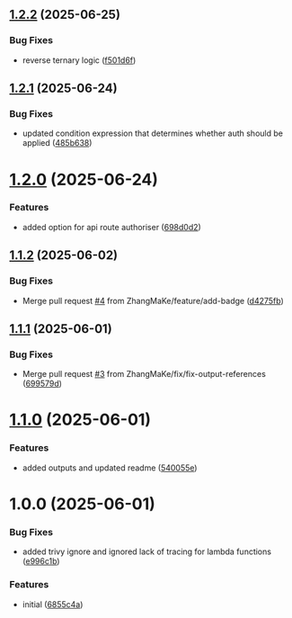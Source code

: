 ## [1.2.2](https://github.com/ZhangMaKe/tf-module-lambda-api-endpoint/compare/v1.2.1...v1.2.2) (2025-06-25)


### Bug Fixes

* reverse ternary logic ([f501d6f](https://github.com/ZhangMaKe/tf-module-lambda-api-endpoint/commit/f501d6f1513f2d1b7856af1085386f6747614bbf))

## [1.2.1](https://github.com/ZhangMaKe/tf-module-lambda-api-endpoint/compare/v1.2.0...v1.2.1) (2025-06-24)


### Bug Fixes

* updated condition expression that determines whether auth should be applied ([485b638](https://github.com/ZhangMaKe/tf-module-lambda-api-endpoint/commit/485b638f353f09a72985804a6975805f635369c6))

# [1.2.0](https://github.com/ZhangMaKe/tf-module-lambda-api-endpoint/compare/v1.1.2...v1.2.0) (2025-06-24)


### Features

* added option for api route authoriser ([698d0d2](https://github.com/ZhangMaKe/tf-module-lambda-api-endpoint/commit/698d0d23202894e3bdca29bd9c7ebebb448c0443))

## [1.1.2](https://github.com/ZhangMaKe/tf-module-lambda-api-endpoint/compare/v1.1.1...v1.1.2) (2025-06-02)


### Bug Fixes

* Merge pull request [#4](https://github.com/ZhangMaKe/tf-module-lambda-api-endpoint/issues/4) from ZhangMaKe/feature/add-badge ([d4275fb](https://github.com/ZhangMaKe/tf-module-lambda-api-endpoint/commit/d4275fbbc9c3772b73e24a88aa214f0f43de0ed8))

## [1.1.1](https://github.com/ZhangMaKe/tf-module-lambda-api-endpoint/compare/v1.1.0...v1.1.1) (2025-06-01)


### Bug Fixes

* Merge pull request [#3](https://github.com/ZhangMaKe/tf-module-lambda-api-endpoint/issues/3) from ZhangMaKe/fix/fix-output-references ([699579d](https://github.com/ZhangMaKe/tf-module-lambda-api-endpoint/commit/699579dd5f355bb07ded425a019369527df00046))

# [1.1.0](https://github.com/ZhangMaKe/tf-module-lambda-api-endpoint/compare/v1.0.0...v1.1.0) (2025-06-01)


### Features

* added outputs and updated readme ([540055e](https://github.com/ZhangMaKe/tf-module-lambda-api-endpoint/commit/540055ebcb78f09a739db9bfe279fb28e519d47b))

# 1.0.0 (2025-06-01)


### Bug Fixes

* added trivy ignore and ignored lack of tracing for lambda functions ([e996c1b](https://github.com/ZhangMaKe/tf-module-lambda-api-endpoint/commit/e996c1bc1c8c14c42b28f2c17deb2a9281a2faeb))


### Features

* initial ([6855c4a](https://github.com/ZhangMaKe/tf-module-lambda-api-endpoint/commit/6855c4af3df323e20fd800f40c10d272605f20fb))
